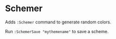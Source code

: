 # Schemer

Adds `:Schemer` command to generate random colors.

Run `:SchemerSave "mythemename"` to save a scheme.
